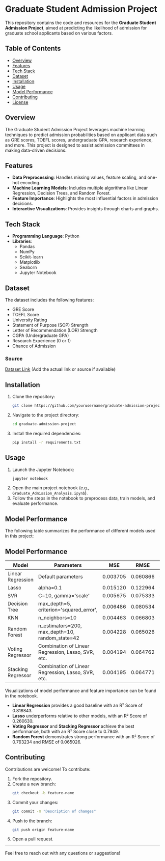 # Graduate Student Admission Project

This repository contains the code and resources for the **Graduate Student Admission Project**, aimed at predicting the likelihood of admission for graduate school applicants based on various factors.

## Table of Contents
- [Overview](#overview)
- [Features](#features)
- [Tech Stack](#tech-stack)
- [Dataset](#dataset)
- [Installation](#installation)
- [Usage](#usage)
- [Model Performance](#model-performance)
- [Contributing](#contributing)
- [License](#license)

## Overview
The Graduate Student Admission Project leverages machine learning techniques to predict admission probabilities based on applicant data such as GRE scores, TOEFL scores, undergraduate GPA, research experience, and more. This project is designed to assist admission committees in making data-driven decisions.

## Features
- **Data Preprocessing**: Handles missing values, feature scaling, and one-hot encoding.
- **Machine Learning Models**: Includes multiple algorithms like Linear Regression, Decision Trees, and Random Forest.
- **Feature Importance**: Highlights the most influential factors in admission decisions.
- **Interactive Visualizations**: Provides insights through charts and graphs.

## Tech Stack
- **Programming Language**: Python
- **Libraries**:
  - Pandas
  - NumPy
  - Scikit-learn
  - Matplotlib
  - Seaborn
  - Jupyter Notebook

## Dataset
The dataset includes the following features:
- GRE Score
- TOEFL Score
- University Rating
- Statement of Purpose (SOP) Strength
- Letter of Recommendation (LOR) Strength
- CGPA (Undergraduate GPA)
- Research Experience (0 or 1)
- Chance of Admission

### Source
[Dataset Link](#) (Add the actual link or source if available)

## Installation
1. Clone the repository:
   ```bash
   git clone https://github.com/yourusername/graduate-admission-project.git
   ```
2. Navigate to the project directory:
   ```bash
   cd graduate-admission-project
   ```
3. Install the required dependencies:
   ```bash
   pip install -r requirements.txt
   ```

## Usage
1. Launch the Jupyter Notebook:
   ```bash
   jupyter notebook
   ```
2. Open the main project notebook (e.g., `Graduate_Admission_Analysis.ipynb`).
3. Follow the steps in the notebook to preprocess data, train models, and evaluate performance.

## Model Performance
The following table summarizes the performance of different models used in this project:

## Model Performance

| Model               | Parameters                                           | MSE      | RMSE     | R² Score |
|---------------------|-----------------------------------------------------|----------|----------|------------|
| Linear Regression   | Default parameters                                  | 0.003705 | 0.060866 | 0.818843   |
| Lasso               | alpha=0.1                                           | 0.015120 | 0.122964 | 0.260630   |
| SVR                 | C=10, gamma='scale'                                 | 0.005675 | 0.075333 | 0.722489   |
| Decision Tree       | max_depth=5, criterion='squared_error',             | 0.006486 | 0.080534 | 0.682846   |
| KNN                 | n_neighbors=10                                      | 0.004463 | 0.066803 | 0.781779   |
| Random Forest       | n_estimators=200, max_depth=10, random_state=42     | 0.004228 | 0.065026 | 0.793234   |
| Voting Regressor    | Combination of Linear Regression, Lasso, SVR, etc.  | 0.004194 | 0.064762 | 0.794910   |
| Stacking Regressor  | Combination of Linear Regression, Lasso, SVR, etc.  | 0.004195 | 0.064771 | 0.794849   |

Visualizations of model performance and feature importance can be found in the notebook.

- **Linear Regression** provides a good baseline with an R² Score of 0.818843.
- **Lasso** underperforms relative to other models, with an R² Score of 0.260630.
- **Voting Regressor** and **Stacking Regressor** achieve the best performance, both with an R² Score close to 0.7949.
- **Random Forest** demonstrates strong performance with an R² Score of 0.793234 and RMSE of 0.065026.

## Contributing
Contributions are welcome! To contribute:
1. Fork the repository.
2. Create a new branch:
   ```bash
   git checkout -b feature-name
   ```
3. Commit your changes:
   ```bash
   git commit -m "Description of changes"
   ```
4. Push to the branch:
   ```bash
   git push origin feature-name
   ```
5. Open a pull request.

---

Feel free to reach out with any questions or suggestions!
